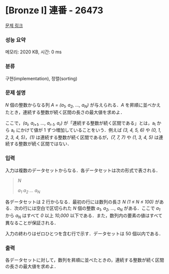 # [Bronze I] 連番 - 26473 

[문제 링크](https://www.acmicpc.net/problem/26473) 

### 성능 요약

메모리: 2020 KB, 시간: 0 ms

### 분류

구현(implementation), 정렬(sorting)

### 문제 설명

<p><i>N</i> 個の整数からなる列 <i>A = (a<sub>1</sub>, a<sub>2</sub>, ..., a<sub>N</sub>)</i> が与えられる．<i>A</i> を昇順に並べかえたとき，連続する整数が続く区間の長さの最大値を求めよ．</p>

<p>ここで，<i>(a<sub>l</sub>, a<sub>l+1</sub>, ..., a<sub>r-1</sub>, a<sub>r</sub>)</i> が「連続する整数が続く区間である」とは，a<sub>l</sub> から a<sub>r</sub> にかけて値が 1 ずつ増加していることをいう．例えば <i>(3, 4, 5, 6)</i> や <i>(0, 1, 2, 3, 4, 5)</i>，<i>(1)</i> は連続する整数が続く区間であるが，<i>(7, 7, 7)</i> や <i>(1, 3, 4, 5)</i> は連続する整数が続く区間ではない．</p>

### 입력 

 <p>入力は複数のデータセットからなる．各データセットは次の形式で表される．</p>

<blockquote>
<p><i>N</i></p>

<p><i>a<sub>1</sub></i> <i>a<sub>2</sub></i> <i>...</i> <i>a<sub>N</sub></i></p>
</blockquote>

<p>各データセットは 2 行からなる．最初の行には数列の長さ <i>N</i> <i>(1 ≤ N ≤ 100)</i> がある．次の行には空白で区切られた <i>N</i> 個の整数 <i>a<sub>1</sub>, a<sub>2</sub>, ..., a<sub>N</sub></i> がある．ここで <i>a<sub>1</sub></i> から <i>a<sub>N</sub></i> はすべて <i>0</i> 以上 <i>10,000</i> 以下である．また，数列内の要素の値はすべて異なることが保証される．</p>

<p>入力の終わりはゼロひとつを含む行で示す．データセットは 50 個以内である．</p>

### 출력 

 <p>各データセットに対して，数列を昇順に並べたときの，連続する整数が続く区間の長さの最大値を求めよ．</p>

